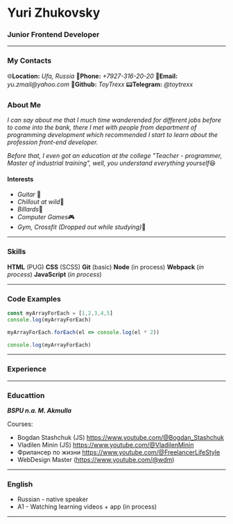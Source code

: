 # Yuri Zhukovsky

### Junior Frontend Developer

---

### My Contacts

:globe_with_meridians:**Location:** _Ufa, Russia_
:iphone:**Phone:** _+7927-316-20-20_
:e-mail:**Email:** _yu.zmail@yahoo.com_
:space_invader:**Github:** _ToyTrexx_
:pager:**Telegram:** _@toytrexx_

### About Me

_I can say about me that I much time wanderended for different jobs before to come into the bank, there I met with people from department of programming development which recommended I start to learn about the profession front-end developer._


_Before that, I even got an education at the college "Teacher - programmer, Master of industrial training", well, you understand everything yourself_:laughing:

#### Interests
- *Guitar* :guitar:
- *Chillout at wild*:deciduous_tree:
- *Billards*:8ball:
- *Computer Games*:video_game:
- *Gym, Crossfit (Dropped out while studying)*:muscle:

---

### Skills
**HTML** (PUG)
**CSS** (SCSS)
**Git** (basic)
**Node** (in process)
**Webpack** (_in process_)
**JavaScript** (_in process_)

---
### Code Examples

```javascript
const myArrayForEach = [1,2,3,4,5]
console.log(myArrayForEach)

myArrayForEach.forEach(el => console.log(el * 2))

console.log(myArrayForEach)
```

---

### Experience

---

### Educattion
*__BSPU n.a. M. Akmulla__*

Courses:
- Bogdan Stashchuk (JS) https://www.youtube.com/@Bogdan_Stashchuk
- Vladilen Minin (JS) https://www.youtube.com/@VladilenMinin
- Фрилансер по жизни https://www.youtube.com/@FreelancerLifeStyle
- WebDesign Master (https://www.youtube.com/@wdm)

---

### English
- Russian - native speaker
- A1 - Watching learning videos + app (in process)

---
